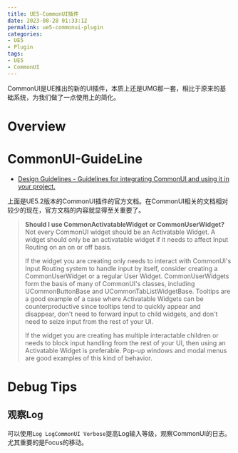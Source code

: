 ```yaml
---
title: UE5-CommonUI插件
date: 2023-08-28 01:33:12
permalink: ue5-commonui-plugin
categories:
- UE5
- Plugin
tags:
- UE5
- CommonUI
---
```


CommonUI是UE推出的新的UI插件，本质上还是UMG那一套，相比于原来的基础系统，为我们做了一点使用上的简化。
<!--more-->

# Overview

# CommonUI-GuideLine
- [Design Guidelines - Guidelines for integrating CommonUI and using it in your project.](https://docs.unrealengine.com/5.2/en-US/design-guidelines-for-using-commonui-in-unreal-engine/)

上面是UE5.2版本的CommonUI插件的官方文档。在CommonUI相关的文档相对较少的现在，官方文档的内容就显得至关重要了。

> **Should I use CommonActivatableWidget or CommonUserWidget?**
> Not every CommonUI widget should be an Activatable Widget. A widget should only be an activatable widget if it needs to affect Input Routing on an on or off basis.
> 
> If the widget you are creating only needs to interact with CommonUI's Input Routing system to handle input by itself, consider creating a CommonUserWidget or a regular User Widget. CommonUserWidgets form the basis of many of CommonUI's classes, including UCommonButtonBase and UCommonTabListWidgetBase. Tooltips are a good example of a case where Activatable Widgets can be counterproductive since tooltips tend to quickly appear and disappear, don't need to forward input to child widgets, and don't need to seize input from the rest of your UI.
> 
> If the widget you are creating has multiple interactable children or needs to block input handling from the rest of your UI, then using an Activatable Widget is preferable. Pop-up windows and modal menus are good examples of this kind of behavior.


# Debug Tips

## 观察Log
可以使用`Log LogCommonUI Verbose`提高Log输入等级，观察CommonUI的日志。尤其重要的是Focus的移动。